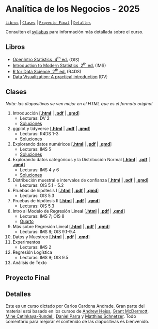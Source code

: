 # Analítica de los Negocios - 2025

[`Libros`](#libros) | [`Clases`](#clases) | [`Proyecto Final`](#proyecto-final) | [`Detalles`](#detalles)   

Consulten el [syllabus](https://rawcdn.githack.com/ccardonaandrade/analitica_2025/6ccf6062a232749bfe8365895b5f3958bc2c0c64/syllabus/syllabus.pdf) para información más detallada sobre el curso.

## Libros 

- [OpenIntro Statistics, 4<sup>th</sup> ed.](https://www.openintro.org/book/os/) (OIS)
- [Introduction to Modern Statistics, 2<sup>th</sup> ed.](https://openintro-ims.netlify.app/) (IMS)
- [R for Data Science, 2<sup>th</sup> ed.](https://r4ds.hadley.nz/) (R4DS)
- [Data Visualization: A practical introduction](https://socviz.co/) (DV)

## Clases 

*Nota: las diapositivas se ven mejor en el HTML que es el formato original.*

1. Introducción \[[**.html**](https://rawcdn.githack.com/ccardonaandrade/analitica_2025/6ccf6062a232749bfe8365895b5f3958bc2c0c64/diapositivas/01_intro/index.html) | [**.pdf**](https://rawcdn.githack.com/ccardonaandrade/analitica_2025/6ccf6062a232749bfe8365895b5f3958bc2c0c64/diapositivas/01_intro/index.pdf) | [**.qmd**](https://rawcdn.githack.com/ccardonaandrade/analitica_2025/6ccf6062a232749bfe8365895b5f3958bc2c0c64/diapositivas/01_intro/index.qmd)\]
    - Lecturas: DV 2
    - [Soluciones](https://rawcdn.githack.com/ccardonaandrade/analitica_2025/db14214acaba503c69826b00c82e8092d524d70b/ejercicios/slides_sol/sol01/index.html)
2. ggplot y tidyverse \[[**.html**](https://rawcdn.githack.com/ccardonaandrade/analitica_2025/6ccf6062a232749bfe8365895b5f3958bc2c0c64/diapositivas/02_ggplot_tidy/index.html) | [**.pdf**](https://rawcdn.githack.com/ccardonaandrade/analitica_2025/6ccf6062a232749bfe8365895b5f3958bc2c0c64/diapositivas/02_ggplot_tidy/index.pdf) | [**.qmd**](https://rawcdn.githack.com/ccardonaandrade/analitica_2025/6ccf6062a232749bfe8365895b5f3958bc2c0c64/diapositivas/02_ggplot_tidy/index.qmd)\]
    - Lecturas: R4DS 1-3
    - [Soluciones](https://rawcdn.githack.com/ccardonaandrade/analitica_2025/5217e32de76abad7c65a087f7efb46e28c0c9d8b/ejercicios/slides_sol/sol02/index.html)
3. Explorando datos numéricos \[[**.html**](https://rawcdn.githack.com/ccardonaandrade/analitica_2025/3ee4a2330e49066e3b973f23d6cc6c9865045f12/diapositivas/03_numerical/index.html) | [**.pdf**](https://rawcdn.githack.com/ccardonaandrade/analitica_2025/3ee4a2330e49066e3b973f23d6cc6c9865045f12/diapositivas/03_numerical/index.pdf) | [**.qmd**](https://rawcdn.githack.com/ccardonaandrade/analitica_2025/3ee4a2330e49066e3b973f23d6cc6c9865045f12/diapositivas/03_numerical/index.qmd)\]
    - Lecturas: IMS 5
    - [Soluciones](https://rawcdn.githack.com/ccardonaandrade/analitica_2025/9584d69b8dee757b40e4191d0a8c5bd92f016d85/ejercicios/slides_sol/sol03/index.html)
4. Explorando datos categóricos y la Distribución Normal \[[**.html**](https://rawcdn.githack.com/ccardonaandrade/analitica_2025/70174b95d024c7dd9c9cf9dd6a0ee0f4d3aa161d/diapositivas/04_categorical/index.html) | [**.pdf**](https://rawcdn.githack.com/ccardonaandrade/analitica_2025/70174b95d024c7dd9c9cf9dd6a0ee0f4d3aa161d/diapositivas/04_categorical/index.pdf) | [**.qmd**](https://rawcdn.githack.com/ccardonaandrade/analitica_2025/70174b95d024c7dd9c9cf9dd6a0ee0f4d3aa161d/diapositivas/04_categorical/index.qmd)\]
    - Lecturas: IMS 4 y 6
    - [Soluciones](https://rawcdn.githack.com/ccardonaandrade/analitica_2025/71b0df1fc4a6bc3f5bfd4ea881e9129b8a19b37b/ejercicios/slides_sol/sol04/index.html)
5. Distribución muestral e intervalos de confianza \[[**.html**](https://rawcdn.githack.com/ccardonaandrade/analitica_2025/01f831f7ad84734c63e620a923eba032617f27b8/diapositivas/05_intconf/index.html) | [**.pdf**](https://rawcdn.githack.com/ccardonaandrade/analitica_2025/01f831f7ad84734c63e620a923eba032617f27b8/diapositivas/05_intconf/index.pdf) | [**.qmd**](https://rawcdn.githack.com/ccardonaandrade/analitica_2025/01f831f7ad84734c63e620a923eba032617f27b8/diapositivas/05_intconf/index.qmd)\]
    - Lecturas: OIS 5.1 - 5.2
6. Pruebas de hipótesis I \[[**.html**](https://rawcdn.githack.com/ccardonaandrade/analitica_2025/bc066a5ae91f79933db4b1ea52550f709940b4bd/diapositivas/06_hipotesis/index.html) | [**.pdf**](https://rawcdn.githack.com/ccardonaandrade/analitica_2025/bc066a5ae91f79933db4b1ea52550f709940b4bd/diapositivas/06_hipotesis/index.pdf) | [**.qmd**](https://rawcdn.githack.com/ccardonaandrade/analitica_2025/bc066a5ae91f79933db4b1ea52550f709940b4bd/diapositivas/06_hipotesis/index.qmd)\]
    - Lecturas: OIS 5.3
7. Pruebas de hipótesis II \[[**.html**](https://rawcdn.githack.com/ccardonaandrade/analitica_2025/1eff702aef63f78e9802d5c1f3b8b8ad7cacbcad/diapositivas/07_hipotesis_ii/index.html) | [**.pdf**](https://rawcdn.githack.com/ccardonaandrade/analitica_2025/1eff702aef63f78e9802d5c1f3b8b8ad7cacbcad/diapositivas/07_hipotesis_ii/index.pdf) | [**.qmd**](https://rawcdn.githack.com/ccardonaandrade/analitica_2025/1eff702aef63f78e9802d5c1f3b8b8ad7cacbcad/diapositivas/07_hipotesis_ii/index.qmd)\]
    - Lecturas: OIS 5.3
8. Intro al Modelo de Regresión Lineal \[[**.html**](https://rawcdn.githack.com/ccardonaandrade/analitica_2025/71da8799e234524d8d36a43a75fc858c1869f91d/diapositivas/08_reg_lin/index.html) | [**.pdf**](https://rawcdn.githack.com/ccardonaandrade/analitica_2025/71da8799e234524d8d36a43a75fc858c1869f91d/diapositivas/08_reg_lin/index.pdf) | [**.qmd**](https://rawcdn.githack.com/ccardonaandrade/analitica_2025/71da8799e234524d8d36a43a75fc858c1869f91d/diapositivas/08_reg_lin/index.qmd)\]
    - Lecturas: IMS 7; OIS 8
    - [Quarto](https://rawcdn.githack.com/ccardonaandrade/analitica_2025/71da8799e234524d8d36a43a75fc858c1869f91d/diapositivas/09_quarto/index.html)
9. Más sobre Regresión Lineal \[[**.html**](https://rawcdn.githack.com/ccardonaandrade/analitica_2025/315e5e122812b73eba34102e827a154e0a16d880/diapositivas/10_reg_lin_II/index.html) | [**.pdf**](https://rawcdn.githack.com/ccardonaandrade/analitica_2025/315e5e122812b73eba34102e827a154e0a16d880/diapositivas/10_reg_lin_II/index.pdf) | [**.qmd**](https://rawcdn.githack.com/ccardonaandrade/analitica_2025/315e5e122812b73eba34102e827a154e0a16d880/diapositivas/10_reg_lin_II/index.qmd)\]
    - Lecturas: IMS 8; OIS 9.1-9.4
10. Datos y Muestreo \[[**.html**](https://rawcdn.githack.com/ccardonaandrade/analitica_2025/01c0ace0b2b731b69635526ede3a11b7c83bef47/diapositivas/11_sampling/index.html) | [**.pdf**](https://rawcdn.githack.com/ccardonaandrade/analitica_2025/01c0ace0b2b731b69635526ede3a11b7c83bef47/diapositivas/11_sampling/index.pdf) | [**.qmd**](https://rawcdn.githack.com/ccardonaandrade/analitica_2025/01c0ace0b2b731b69635526ede3a11b7c83bef47/diapositivas/11_sampling/index.qmd)\]
11. Experimentos
    - Lecturas: IMS 2
12. Regresión Logística
    - Lecturas: IMS 9; OIS 9.5
13. Análisis de Texto

## Proyecto Final 

## Detalles 
Este es un curso dictado por Carlos Cardona Andrade. Gran parte del material está basado en los cursos de [Andrew Heiss](https://evalsp24.classes.andrewheiss.com/), [Grant McDermott](https://github.com/uo-ec607/lectures), [Mine Çetinkaya-Rundel ](https://sta101-f23.github.io/), [Daniel Parra](https://danielfparra.github.io/) y [Matthias Schnetzer](https://mschnetzer.github.io/econpol24/). Todo comentario para mejorar el contenido de las diapositivas es bienvenido.

